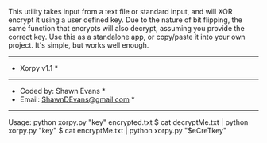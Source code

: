This utility takes input from a text file or standard input, and will XOR encrypt it using a user defined key. Due to the nature of bit flipping, the same function that encrypts will also decrypt, assuming you provide the correct key. Use this as a standalone app, or copy/paste it into your own project. It's simple, but works well enough.

****************************************
* Xorpy v1.1                           *
****************************************
* Coded by: Shawn Evans                *
* Email: ShawnDEvans@gmail.com  *
****************************************

Usage: python xorpy.py "key" encrypted.txt
$ cat decryptMe.txt | python xorpy.py "key"
$ cat encryptMe.txt | python xorpy.py "$eCreTkey"
